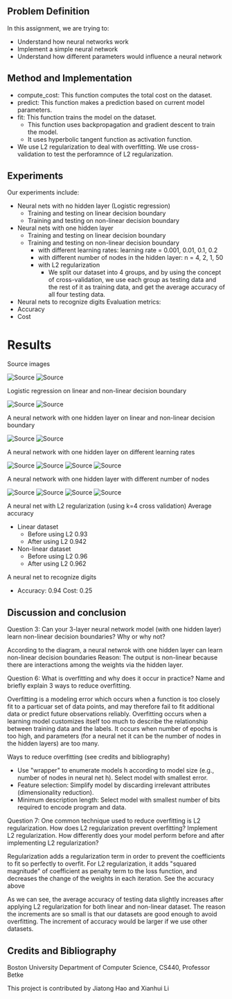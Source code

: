 ## Problem Definition
In this assignment, we are trying to:
- Understand how neural networks work
- Implement a simple neural network
- Understand how different parameters would influence a neural network


## Method and Implementation
- compute_cost: This function computes the total cost on the dataset.
- predict: This function makes a prediction based on current model parameters.
- fit: This function trains the model on the dataset.
  - This function uses backpropagation and gradient descent to train the model.
  - It uses hyperbolic tangent function as activation function.
- We use L2 regularization to deal with overfitting. We use cross-validation to test the perforamnce of L2 regularization.


## Experiments
Our experiments include:
- Neural nets with no hidden layer (Logistic regression)
  - Training and testing on linear decision boundary
  - Training and testing on non-linear decision boundary
- Neural nets with one hidden layer
  - Training and testing on linear decision boundary
  - Training and testing on non-linear decision boundary
    - with different learning rates: learning rate = 0.001, 0.01, 0.1, 0.2
    - with different number of nodes in the hidden layer: n = 4, 2, 1, 50
    - with L2 regularization
      - We split our dataset into 4 groups, and by using the concept of cross-validation, we use each group as testing data and the rest of it as training data, and get the average accuracy of all four testing data.
- Neural nets to recognize digits
Evaluation metrics:
- Accuracy
- Cost


# Results
Source images

![Source](https://github.com/LenkaHao/CS440_Intro_to_AI/blob/master/Neural%20Nets/img/source_linear.png)
![Source](https://github.com/LenkaHao/CS440_Intro_to_AI/blob/master/Neural%20Nets/img/source_non_linear.png)

Logistic regression on linear and non-linear decision boundary

![Source](https://github.com/LenkaHao/CS440_Intro_to_AI/blob/master/Neural%20Nets/img/logistic_regression_linear.png)
![Source](https://github.com/LenkaHao/CS440_Intro_to_AI/blob/master/Neural%20Nets/img/logistic_regression_non_linear.png)
 
A neural network with one hidden layer on linear and non-linear decision boundary

![Source](https://github.com/LenkaHao/CS440_Intro_to_AI/blob/master/Neural%20Nets/img/nn_linear.png)
![Source](https://github.com/LenkaHao/CS440_Intro_to_AI/blob/master/Neural%20Nets/img/nn_nonlinear.png)
 
A neural network with one hidden layer on different learning rates

![Source](https://github.com/LenkaHao/CS440_Intro_to_AI/blob/master/Neural%20Nets/img/learning_rate_1.png)
![Source](https://github.com/LenkaHao/CS440_Intro_to_AI/blob/master/Neural%20Nets/img/learning_rate_2.png)
![Source](https://github.com/LenkaHao/CS440_Intro_to_AI/blob/master/Neural%20Nets/img/learning_rate_3.png)
![Source](https://github.com/LenkaHao/CS440_Intro_to_AI/blob/master/Neural%20Nets/img/learning_rate_4.png)
   
A neural network with one hidden layer with different number of nodes

![Source](https://github.com/LenkaHao/CS440_Intro_to_AI/blob/master/Neural%20Nets/img/node_1.png)
![Source](https://github.com/LenkaHao/CS440_Intro_to_AI/blob/master/Neural%20Nets/img/node_2.png)
![Source](https://github.com/LenkaHao/CS440_Intro_to_AI/blob/master/Neural%20Nets/img/node_3.png)
![Source](https://github.com/LenkaHao/CS440_Intro_to_AI/blob/master/Neural%20Nets/img/node_4.png)
   
A neural net with L2 regularization (using k=4 cross validation)
Average accuracy
- Linear dataset
  - Before using L2	0.93
  - After using L2	0.942
- Non-linear dataset
  - Before using L2	0.96
  - After using L2	0.962

A neural net to recognize digits
- Accuracy: 0.94     Cost: 0.25


## Discussion and conclusion

Question 3: Can your 3-layer neural network model (with one hidden layer) learn non-linear decision boundaries? Why or why not?

According to the diagram, a neural netwrok with one hidden layer can learn non-linear decision boundaries
Reason: The output is non-linear because there are interactions among the weights via the hidden layer.

Question 6: What is overfitting and why does it occur in practice? Name and briefly explain 3 ways to reduce overfitting.

Overfitting is a modeling error which occurs when a function is too closely fit to a particuar set of data points, and may therefore fail to fit additional data or predict future observations reliably.
Overfitting occurs when a learning model customizes itself too much to describe the relationship between training data and the labels. It occurs when number of epochs is too high, and parameters (for a neural net it can be the number of nodes in the hidden layers) are too many.

Ways to reduce overfitting (see credits and bibliography)
- Use "wrapper" to enumerate models h according to model size (e.g., number of nodes in neural net h). Select model with smallest error.
- Feature selection: Simplify model by discarding irrelevant attributes (dimensionality reduction).
- Minimum description length: Select model with smallest number of bits required to encode program and data.

Question 7: One common technique used to reduce overfitting is L2 regularization. How does L2 regularization prevent overfitting? Implement L2 regularization. How differently does your model perform before and after implementing L2 regularization?

Regularization adds a regularization term in order to prevent the coefficients to fit so perfectly to overfit. For L2 regularization, it adds "squared magnitude" of coefficient as penalty term to the loss function, and decreases the change of the weights in each iteration.
See the accuracy above

As we can see, the average accuracy of testing data slightly increases after applying L2 regularization for both linear and non-linear dataset. The reason the increments are so small is that our datasets are good enough to avoid overfitting. The increment of accuracy would be larger if we use other datasets.


## Credits and Bibliography
Boston University Department of Computer Science, CS440, Professor Betke

This project is contributed by Jiatong Hao and Xianhui Li

